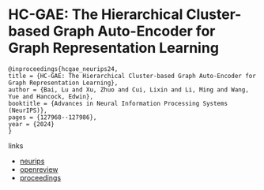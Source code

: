 # HC-GAE: The Hierarchical Cluster-based Graph Auto-Encoder for Graph Representation Learning

```
@inproceedings{hcgae_neurips24,
title = {HC-GAE: The Hierarchical Cluster-based Graph Auto-Encoder for Graph Representation Learning},
author = {Bai, Lu and Xu, Zhuo and Cui, Lixin and Li, Ming and Wang, Yue and Hancock, Edwin},
booktitle = {Advances in Neural Information Processing Systems (NeurIPS)},
pages = {127968--127986},
year = {2024}
}
```

links
- [neurips](https://nips.cc/Conferences/2024/Schedule?showEvent=94176)
- [openreview](https://openreview.net/forum?id=fx6aSBMu6z)
- [proceedings](https://papers.nips.cc//paper_files/paper/2024/hash/e6e706454d72c18582b9c1ff70b11f7d-Abstract-Conference.html)
